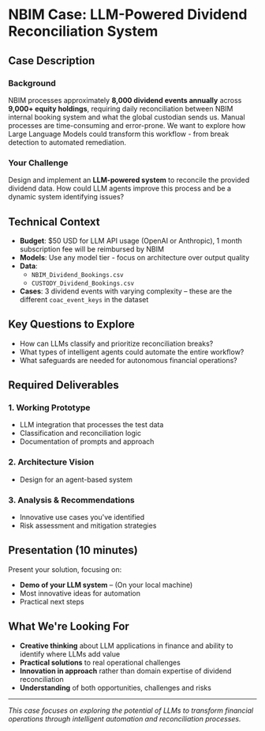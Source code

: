 # NBIM Case: LLM-Powered Dividend Reconciliation System

## Case Description

### Background
NBIM processes approximately **8,000 dividend events annually** across **9,000+ equity holdings**, requiring daily reconciliation between NBIM internal booking system and what the global custodian sends us. Manual processes are time-consuming and error-prone. We want to explore how Large Language Models could transform this workflow - from break detection to automated remediation.

### Your Challenge
Design and implement an **LLM-powered system** to reconcile the provided dividend data. How could LLM agents improve this process and be a dynamic system identifying issues?

## Technical Context

- **Budget**: $50 USD for LLM API usage (OpenAI or Anthropic), 1 month subscription fee will be reimbursed by NBIM
- **Models**: Use any model tier - focus on architecture over output quality
- **Data**: 
  - `NBIM_Dividend_Bookings.csv`
  - `CUSTODY_Dividend_Bookings.csv`
- **Cases**: 3 dividend events with varying complexity – these are the different `coac_event_keys` in the dataset

## Key Questions to Explore

- How can LLMs classify and prioritize reconciliation breaks?
- What types of intelligent agents could automate the entire workflow?
- What safeguards are needed for autonomous financial operations?

## Required Deliverables

### 1. Working Prototype
- LLM integration that processes the test data
- Classification and reconciliation logic
- Documentation of prompts and approach

### 2. Architecture Vision
- Design for an agent-based system

### 3. Analysis & Recommendations
- Innovative use cases you've identified
- Risk assessment and mitigation strategies

## Presentation (10 minutes)

Present your solution, focusing on:
- **Demo of your LLM system** – (On your local machine)
- Most innovative ideas for automation
- Practical next steps

## What We're Looking For

- **Creative thinking** about LLM applications in finance and ability to identify where LLMs add value
- **Practical solutions** to real operational challenges
- **Innovation in approach** rather than domain expertise of dividend reconciliation
- **Understanding** of both opportunities, challenges and risks

---

*This case focuses on exploring the potential of LLMs to transform financial operations through intelligent automation and reconciliation processes.*

